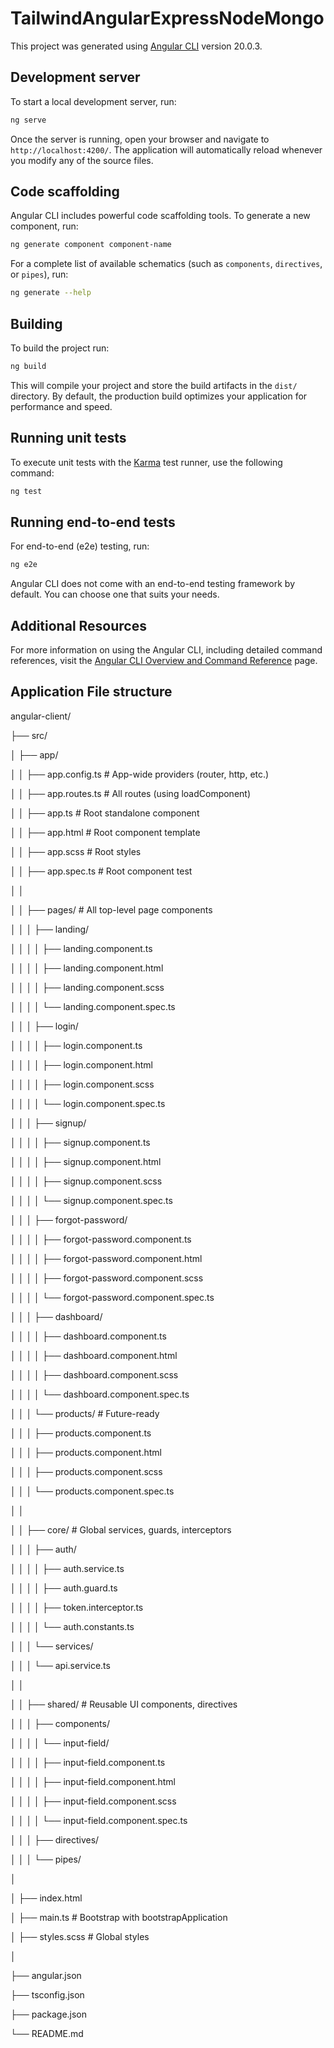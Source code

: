 # TailwindAngularExpressNodeMongo

This project was generated using [Angular CLI](https://github.com/angular/angular-cli) version 20.0.3.

## Development server

To start a local development server, run:

```bash
ng serve
```

Once the server is running, open your browser and navigate to `http://localhost:4200/`. The application will automatically reload whenever you modify any of the source files.

## Code scaffolding

Angular CLI includes powerful code scaffolding tools. To generate a new component, run:

```bash
ng generate component component-name
```

For a complete list of available schematics (such as `components`, `directives`, or `pipes`), run:

```bash
ng generate --help
```

## Building

To build the project run:

```bash
ng build
```

This will compile your project and store the build artifacts in the `dist/` directory. By default, the production build optimizes your application for performance and speed.

## Running unit tests

To execute unit tests with the [Karma](https://karma-runner.github.io) test runner, use the following command:

```bash
ng test
```

## Running end-to-end tests

For end-to-end (e2e) testing, run:

```bash
ng e2e
```

Angular CLI does not come with an end-to-end testing framework by default. You can choose one that suits your needs.

## Additional Resources

For more information on using the Angular CLI, including detailed command references, visit the [Angular CLI Overview and Command Reference](https://angular.dev/tools/cli) page.


## Application File structure
angular-client/

├── src/

│   ├── app/

│   │   ├── app.config.ts                     # App-wide providers (router, http, etc.)

│   │   ├── app.routes.ts                     # All routes (using loadComponent)

│   │   ├── app.ts                            # Root standalone component

│   │   ├── app.html                          # Root component template

│   │   ├── app.scss                          # Root styles

│   │   ├── app.spec.ts                       # Root component test

│   │

│   │   ├── pages/                            # All top-level page components

│   │   │   ├── landing/

│   │   │   │   ├── landing.component.ts

│   │   │   │   ├── landing.component.html

│   │   │   │   ├── landing.component.scss

│   │   │   │   └── landing.component.spec.ts

│   │   │   ├── login/

│   │   │   │   ├── login.component.ts

│   │   │   │   ├── login.component.html

│   │   │   │   ├── login.component.scss

│   │   │   │   └── login.component.spec.ts

│   │   │   ├── signup/

│   │   │   │   ├── signup.component.ts

│   │   │   │   ├── signup.component.html

│   │   │   │   ├── signup.component.scss

│   │   │   │   └── signup.component.spec.ts

│   │   │   ├── forgot-password/

│   │   │   │   ├── forgot-password.component.ts

│   │   │   │   ├── forgot-password.component.html

│   │   │   │   ├── forgot-password.component.scss

│   │   │   │   └── forgot-password.component.spec.ts

│   │   │   ├── dashboard/

│   │   │   │   ├── dashboard.component.ts

│   │   │   │   ├── dashboard.component.html

│   │   │   │   ├── dashboard.component.scss

│   │   │   │   └── dashboard.component.spec.ts

│   │   │   └── products/                     # Future-ready

│   │   │       ├── products.component.ts

│   │   │       ├── products.component.html

│   │   │       ├── products.component.scss

│   │   │       └── products.component.spec.ts

│   │

│   │   ├── core/                             # Global services, guards, interceptors

│   │   │   ├── auth/

│   │   │   │   ├── auth.service.ts

│   │   │   │   ├── auth.guard.ts

│   │   │   │   ├── token.interceptor.ts

│   │   │   │   └── auth.constants.ts

│   │   │   └── services/

│   │   │       └── api.service.ts

│   │

│   │   ├── shared/                           # Reusable UI components, directives

│   │   │   ├── components/

│   │   │   │   └── input-field/

│   │   │   │       ├── input-field.component.ts

│   │   │   │       ├── input-field.component.html

│   │   │   │       ├── input-field.component.scss

│   │   │   │       └── input-field.component.spec.ts

│   │   │   ├── directives/

│   │   │   └── pipes/

│

│   ├── index.html

│   ├── main.ts                              # Bootstrap with bootstrapApplication

│   ├── styles.scss                          # Global styles

│

├── angular.json

├── tsconfig.json

├── package.json

└── README.md

